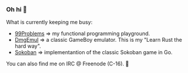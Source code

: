 ### Oh hi 👋

What is currently keeping me busy:
- [99Problems](https://github.com/csixteen/99Problems) => my functional programming playground.
- [DmgEmul](https://github.com/csixteen/DmgEmul) => a classic GameBoy emulator. This is my "Learn Rust the hard way".
- [Sokoban](https://github.com/csixteen/sokoban) => implementantion of the classic Sokoban game in Go.

You can also find me on IRC @ Freenode (C-16). :speech_balloon:
